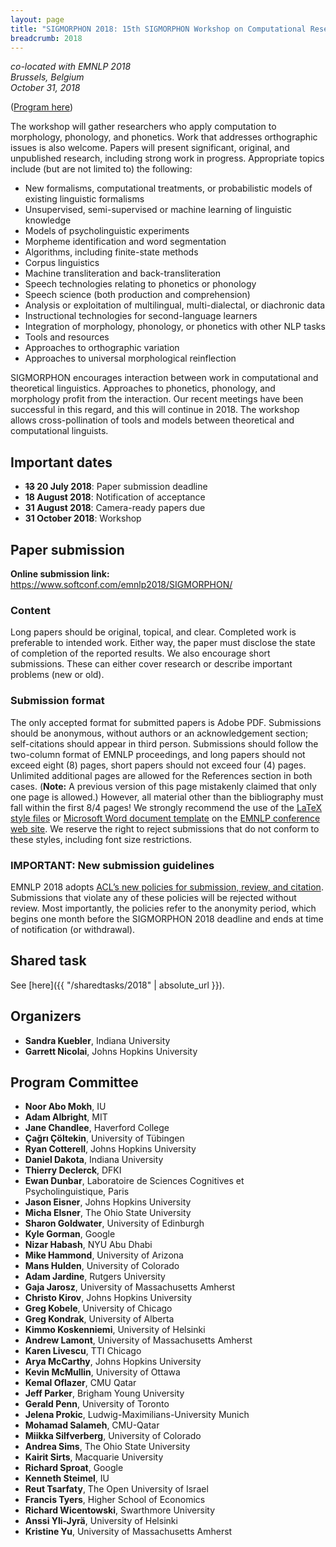 ```yaml
---
layout: page
title: "SIGMORPHON 2018: 15th SIGMORPHON Workshop on Computational Research in Phonetics, Phonology, and Morphology"
breadcrumb: 2018
---
```


<p><i>
co-located with EMNLP 2018<br>
Brussels, Belgium<br>
October 31, 2018
</i></p>

([Program here](program))

The workshop will gather researchers who apply computation to morphology, phonology, and phonetics. Work that addresses orthographic issues is also welcome. Papers will present significant, original, and unpublished research, including strong work in progress. Appropriate topics include (but are not limited to) the following:

 - New formalisms, computational treatments, or probabilistic models of existing linguistic formalisms 
- Unsupervised, semi-supervised or machine learning of linguistic knowledge 
- Models of psycholinguistic experiments 
- Morpheme identification and word segmentation 
- Algorithms, including finite-state methods 
- Corpus linguistics 
- Machine transliteration and back-transliteration 
- Speech technologies relating to phonetics or phonology 
- Speech science (both production and comprehension) 
- Analysis or exploitation of multilingual, multi-dialectal, or diachronic data 
- Instructional technologies for second-language learners 
- Integration of morphology, phonology, or phonetics with other NLP tasks 
- Tools and resources 
- Approaches to orthographic variation
- Approaches to universal morphological reinflection

SIGMORPHON encourages interaction between work in computational and theoretical linguistics. Approaches to phonetics, phonology, and morphology profit from the interaction. Our recent meetings have been successful in this regard, and this will continue in 2018. The workshop allows cross-pollination of tools and models between theoretical and computational linguists.

## Important dates

- **<del>13</del> 20 July 2018**: Paper submission deadline
- **18 August 2018**: Notification of acceptance
- **31 August 2018**: Camera-ready papers due
- **31 October 2018**: Workshop

## Paper submission

**Online submission link:** <https://www.softconf.com/emnlp2018/SIGMORPHON/>

### Content

Long papers should be original, topical, and clear. Completed work is preferable to intended work. Either way, the paper must disclose the state of completion of the reported results. We also encourage short submissions. These can either cover research or describe important problems (new or old).

### Submission format

The only accepted format for submitted
papers is Adobe PDF. Submissions should be anonymous, without authors
or an acknowledgement section; self-citations should appear in third
person. Submissions should follow the two-column format of EMNLP 
proceedings, and long papers should not exceed eight (8) pages, short
papers should not exceed four (4) pages. Unlimited additional pages are
allowed for the References section in both cases. (**Note:** A previous version of this page mistakenly claimed that only one page is allowed.) However, all
material other than the bibliography must fall within the first 8/4
pages! We strongly recommend the use of the [LaTeX style files](http://emnlp2018.org/downloads/emnlp18-latex.zip) or
[Microsoft Word document template](http://emnlp2018.org/downloads/emnlp18-word.zip) on the [EMNLP 
conference web site](http://emnlp2018.org). We reserve the right to reject submissions that
do not conform to these styles, including font size restrictions.

### IMPORTANT: New submission guidelines

EMNLP 2018 adopts [ACL’s new policies for submission, review, and citation](https://www.aclweb.org/portal/content/new-policies-submission-review-and-citation). Submissions that violate any of these policies will be rejected without review. Most importantly, the policies refer to the anonymity period, which begins one month before the SIGMORPHON 2018 deadline and ends at time of notification (or withdrawal). 

## Shared task

See [here]({{ "/sharedtasks/2018" | absolute_url }}).


## Organizers

- **Sandra Kuebler**, Indiana University
- **Garrett Nicolai**, Johns Hopkins University

## Program Committee

- **Noor Abo Mokh**, IU
- **Adam Albright**, MIT
- **Jane Chandlee**, Haverford College
- **Çağrı Çöltekin**, University of Tübingen
- **Ryan Cotterell**, Johns Hopkins University
- **Daniel Dakota**, Indiana University
- **Thierry Declerck**, DFKI
- **Ewan Dunbar**, Laboratoire de Sciences Cognitives et Psycholinguistique, Paris
- **Jason Eisner**, Johns Hopkins University
- **Micha Elsner**, The Ohio State University
- **Sharon Goldwater**, University of Edinburgh
- **Kyle Gorman**, Google
- **Nizar Habash**, NYU Abu Dhabi
- **Mike Hammond**, University of Arizona
- **Mans Hulden**, University of Colorado
- **Adam Jardine**, Rutgers University
- **Gaja Jarosz**, University of Massachusetts Amherst
- **Christo Kirov**, Johns Hopkins University
- **Greg Kobele**, University of Chicago
- **Greg Kondrak**, University of Alberta
- **Kimmo Koskenniemi**, University of Helsinki
- **Andrew Lamont**, University of Massachusetts Amherst
- **Karen Livescu**, TTI Chicago
- **Arya McCarthy**, Johns Hopkins University
- **Kevin McMullin**, University of Ottawa
- **Kemal Oflazer**, CMU Qatar
- **Jeff Parker**, Brigham Young University
- **Gerald Penn**, University of Toronto
- **Jelena Prokic**, Ludwig-Maximilians-University Munich
- **Mohamad Salameh**, CMU-Qatar
- **Miikka Silfverberg**, University of Colorado
- **Andrea Sims**, The Ohio State University
- **Kairit Sirts**, Macquarie University
- **Richard Sproat**, Google
- **Kenneth Steimel**, IU
- **Reut Tsarfaty**, The Open University of Israel
- **Francis Tyers**, Higher School of Economics
- **Richard Wicentowski**, Swarthmore University
- **Anssi Yli-Jyrä**, University of Helsinki
- **Kristine Yu**, University of Massachusetts Amherst
